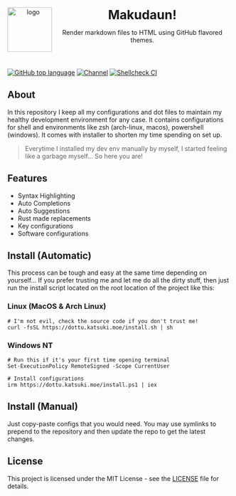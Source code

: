 <header>
<img src="https://www.katsuki.moe/favicons/pinned.svg" alt="logo" height="100" align="left">
<h1 style="display: inline">Makudaun!</h1>

Render markdown files to HTML using GitHub flavored themes.

</header>

[![GitHub top language](https://img.shields.io/github/languages/top/katsuki-yuri/makudaun?style=flat-square&logo=github)](https://github.com/katsuki-yuri/makudaun)
[![Channel](https://img.shields.io/badge/Chat-grey?style=flat-square&logo=telegram)](https://t.me/yurionblog)
[![Shellcheck CI](https://github.com/katsuki-yuri/dots/actions/workflows/test.yml/badge.svg)](https://github.com/katsuki-yuri/dots/actions/workflows/test.yml)

## About

In this repository I keep all my configurations and dot files to maintain my healthy development environment for any case. It contains configurations
for shell and environments like zsh (arch-linux, macos), powershell (windows). It comes with installer to shorten my time spending on set up.

> Everytime I installed my dev env manually by myself, I started feeling like a garbage myself... So here you are!

## Features

- Syntax Highlighting
- Auto Completions
- Auto Suggestions
- Rust made replacements
- Key configurations
- Software configurations

## Install (Automatic)

This process can be tough and easy at the same time depending on yourself... If you prefer trusting me and let me do all the dirty stuff, then just run the install script located on the root location of the project like this:

### Linux (MacOS & Arch Linux)

```shell
# I'm not evil, check the source code if you don't trust me!
curl -fsSL https://dottu.katsuki.moe/install.sh | sh
```

### Windows NT

```shell
# Run this if it's your first time opening terminal
Set-ExecutionPolicy RemoteSigned -Scope CurrentUser

# Install configurations
irm https://dottu.katsuki.moe/install.ps1 | iex
```

## Install (Manual)

Just copy-paste configs that you would need. You may use symlinks to prepend to the repository and then update the repo to get the latest changes.

## License

This project is licensed under the MIT License - see the [LICENSE](license) file for details.
